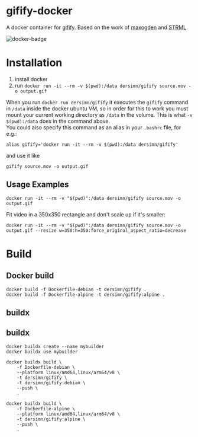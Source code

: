 # gifify-docker

A docker container for [gifify](https://github.com/vvo/gifify). Based on the work of [maxogden](https://github.com/maxogden/gifify-docker) and [STRML](https://github.com/STRML/gifify-docker).

![docker-badge](http://dockeri.co/image/dersimn/gifify)

# Installation

1. install docker
2. run `docker run -it --rm -v $(pwd):/data dersimn/gifify source.mov -o output.gif`

When you run `docker run dersimn/gifify` it executes the `gifify` command in `/data` inside the docker ubuntu VM, so in order for this to work you must mount your current working directory as `/data` in the volume. This is what `-v $(pwd):/data` does in the command above.  
You could also specify this command as an alias in your `.bashrc` file, for e.g.:

    alias gifify='docker run -it --rm -v $(pwd):/data dersimn/gifify'

and use it like

    gifify source.mov -o output.gif


## Usage Examples

    docker run -it --rm -v "$(pwd)":/data dersimn/gifify source.mov -o output.gif

Fit video in a 350x350 rectangle and don't scale up if it's smaller:

    docker run -it --rm -v "$(pwd)":/data dersimn/gifify source.mov -o output.gif --resize w=350:h=350:force_original_aspect_ratio=decrease


# Build

## Docker build

    docker build -f Dockerfile-debian -t dersimn/gifify .
    docker build -f Dockerfile-alpine -t dersimn/gifify:alpine .

## buildx

## buildx

    docker buildx create --name mybuilder
    docker buildx use mybuilder

    docker buildx build \
        -f Dockerfile-debian \
        --platform linux/amd64,linux/arm64/v8 \
        -t dersimn/gifify \
        -t dersimn/gifify:debian \
        --push \
        .

    docker buildx build \
        -f Dockerfile-alpine \
        --platform linux/amd64,linux/arm64/v8 \
        -t dersimn/gifify:alpine \
        --push \
        .